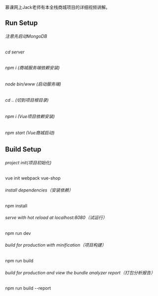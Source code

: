 慕课网上Jack老师有本全栈商城项目的详细视频讲解。

## Run Setup
###### 注意先启动MongoDB
###### cd server
###### npm i (商城服务端依赖安装)
###### node bin/www (启动服务端)

###### cd .. (切到项目根目录)
###### npm i (Vue项目依赖安装)
###### npm start (Vue商城启动)

## Build Setup
###### project init(项目初始化)
vue init webpack vue-shop
###### install dependencies（安装依赖）
npm install
###### serve with hot reload at localhost:8080（试运行）
npm run dev
###### build for production with minification（项目构建）
npm run build
###### build for production and view the bundle analyzer report（打包分析报告）
npm run build --report

